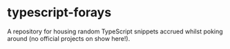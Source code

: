 # typescript-forays
A repository for housing random TypeScript snippets accrued whilst poking around (no official projects on show here!).
